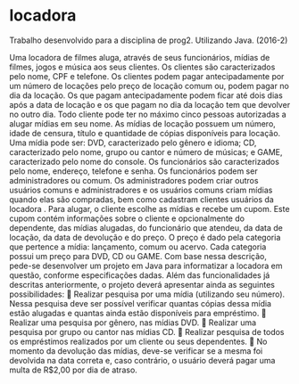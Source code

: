 # locadora
Trabalho desenvolvido para a disciplina de prog2. Utilizando Java. (2016-2)

Uma locadora de filmes aluga, através de seus funcionários, mídias de filmes, jogos e
música aos seus clientes. Os clientes são caracterizados pelo nome, CPF e telefone. Os
clientes podem pagar antecipadamente por um número de locações pelo preço de
locação comum ou, podem pagar no dia da locação. Os que pagam antecipadamente
podem ficar até dois dias após a data de locação e os que pagam no dia da locação tem
que devolver no outro dia. Todo cliente pode ter no máximo cinco pessoas autorizadas a
alugar mídias em seu nome. As mídias de locação possuem um número, idade de
censura, título e quantidade de cópias disponíveis para locação. Uma mídia pode ser:
DVD, caracterizado pelo gênero e idioma; CD, caracterizado pelo nome, grupo ou
cantor e número de músicas; e GAME, caracterizado pelo nome do console. Os
funcionários são caracterizados pelo nome, endereço, telefone e senha. Os funcionários
podem ser administradores ou comum. Os administradores podem criar outros usuários
comuns e administradores e os usuários comuns criam mídias quando elas são
compradas, bem como cadastram clientes usuários da locadora . Para alugar, o cliente
escolhe as mídias e recebe um cupom. Este cupom contém informações sobre o cliente e
opcionalmente do dependente, das mídias alugadas, do funcionário que atendeu, da data
de locação, da data de devolução e do preço. O preço é dado pela categoria que pertence
a mídia: lançamento, comum ou acervo. Cada categoria possui um preço para DVD, CD
ou GAME. Com base nessa descrição, pede-se desenvolver um projeto em Java para
informatizar a locadora em questão, conforme especificações dadas. Além das
funcionalidades já descritas anteriormente, o projeto deverá apresentar ainda as
seguintes possibilidades:
 Realizar pesquisa por uma mídia (utilizando seu número). Nessa pesquisa deve
ser possível verificar quantas cópias dessa mídia estão alugadas e quantas ainda
estão disponíveis para empréstimo.
 Realizar uma pesquisa por gênero, nas mídias DVD.
 Realizar uma pesquisa por grupo ou cantor nas mídias CD.
 Realizar pesquisa de todos os empréstimos realizados por um cliente ou seus
dependentes.
 No momento da devolução das mídias, deve-se verificar se a mesma foi
devolvida na data correta e, caso contrário, o usuário deverá pagar uma multa de
R$2,00 por dia de atraso.
